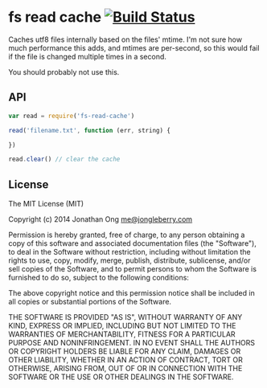 # fs read cache [![Build Status](https://travis-ci.org/jonathanong/fs-read-cache.js.png)](https://travis-ci.org/jonathanong/fs-read-cache.js)

Caches utf8 files internally based on the files' mtime. I'm not sure how much performance this adds, and mtimes are per-second, so this would fail if the file is changed multiple times in a second.

You should probably not use this.

## API

```js
var read = require('fs-read-cache')

read('filename.txt', function (err, string) {

})

read.clear() // clear the cache
```

## License

The MIT License (MIT)

Copyright (c) 2014 Jonathan Ong me@jongleberry.com

Permission is hereby granted, free of charge, to any person obtaining a copy
of this software and associated documentation files (the "Software"), to deal
in the Software without restriction, including without limitation the rights
to use, copy, modify, merge, publish, distribute, sublicense, and/or sell
copies of the Software, and to permit persons to whom the Software is
furnished to do so, subject to the following conditions:

The above copyright notice and this permission notice shall be included in
all copies or substantial portions of the Software.

THE SOFTWARE IS PROVIDED "AS IS", WITHOUT WARRANTY OF ANY KIND, EXPRESS OR
IMPLIED, INCLUDING BUT NOT LIMITED TO THE WARRANTIES OF MERCHANTABILITY,
FITNESS FOR A PARTICULAR PURPOSE AND NONINFRINGEMENT. IN NO EVENT SHALL THE
AUTHORS OR COPYRIGHT HOLDERS BE LIABLE FOR ANY CLAIM, DAMAGES OR OTHER
LIABILITY, WHETHER IN AN ACTION OF CONTRACT, TORT OR OTHERWISE, ARISING FROM,
OUT OF OR IN CONNECTION WITH THE SOFTWARE OR THE USE OR OTHER DEALINGS IN
THE SOFTWARE.